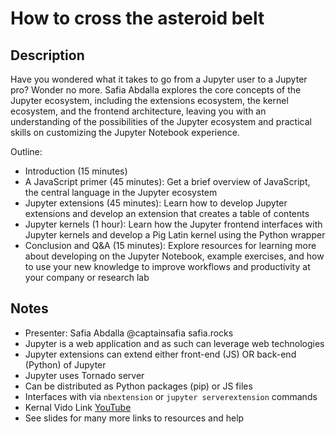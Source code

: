 # How to cross the asteroid belt

## Description

Have you wondered what it takes to go from a Jupyter user to a Jupyter pro? Wonder no more. Safia Abdalla explores the core concepts of the Jupyter ecosystem, including the extensions ecosystem, the kernel ecosystem, and the frontend architecture, leaving you with an understanding of the possibilities of the Jupyter ecosystem and practical skills on customizing the Jupyter Notebook experience.

Outline:

- Introduction (15 minutes)
- A JavaScript primer (45 minutes): Get a brief overview of JavaScript, the central language in the Jupyter ecosystem
- Jupyter extensions (45 minutes): Learn how to develop Jupyter extensions and develop an extension that creates a table of contents
- Jupyter kernels (1 hour): Learn how the Jupyter frontend interfaces with Jupyter kernels and develop a Pig Latin kernel using the Python wrapper
- Conclusion and Q&A (15 minutes): Explore resources for learning more about developing on the Jupyter Notebook, example exercises, and how to use your new knowledge to improve workflows and productivity at your company or research lab

## Notes
- Presenter: Safia Abdalla @captainsafia safia.rocks
- Jupyter is a web application and as such can leverage web technologies
- Jupyter extensions can extend either front-end (JS) OR back-end (Python) of Jupyter
- Jupyter uses Tornado server
- Can be distributed as Python packages (pip) or JS files
- Interfaces with via `nbextension` or `jupyter serverextension` commands
- Kernal Vido Link [YouTube](https://www.youtube.com/watch?v=LeMwtpYootY)
- See slides for many more links to resources and help
